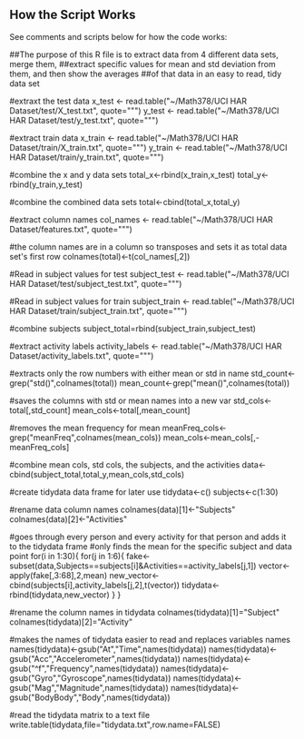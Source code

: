## How the Script Works

See comments and scripts below for how the code works:

##The purpose of this R file is to extract data from 4 different data sets, merge them,
##extract specific values for mean and std deviation from them, and then show the averages
##of that data in an easy to read, tidy data set

#extraxt the test data
x_test <- read.table("~/Math378/UCI HAR Dataset/test/X_test.txt", quote="\"")
y_test <- read.table("~/Math378/UCI HAR Dataset/test/y_test.txt", quote="\"")

#extract train data
x_train <- read.table("~/Math378/UCI HAR Dataset/train/X_train.txt", quote="\"")
y_train <- read.table("~/Math378/UCI HAR Dataset/train/y_train.txt", quote="\"")

#combine the x and y data sets
total_x<-rbind(x_train,x_test)
total_y<-rbind(y_train,y_test)

#combine the combined data sets
total<-cbind(total_x,total_y)

#extract column names
col_names <- read.table("~/Math378/UCI HAR Dataset/features.txt", quote="\"")

#the column names are in a column so transposes and sets it as total data set's first row
colnames(total)<-t(col_names[,2])

#Read in subject values for test 
subject_test <- read.table("~/Math378/UCI HAR Dataset/test/subject_test.txt", quote="\"")

#Read in subject values for train
subject_train <- read.table("~/Math378/UCI HAR Dataset/train/subject_train.txt", quote="\"")

#combine subjects
subject_total=rbind(subject_train,subject_test)

#extract activity labels
activity_labels <- read.table("~/Math378/UCI HAR Dataset/activity_labels.txt", quote="\"")

#extracts only the row numbers with either mean or std in name
std_count<-grep("std()",colnames(total))
mean_count<-grep("mean()",colnames(total))

#saves the columns with std or mean names into a new var
std_cols<-total[,std_count]
mean_cols<-total[,mean_count]

#removes the mean frequency for mean
meanFreq_cols<-grep("meanFreq",colnames(mean_cols))
mean_cols<-mean_cols[,-meanFreq_cols]

#combine mean cols, std cols, the subjects, and the activities
data<-cbind(subject_total,total_y,mean_cols,std_cols)

#create tidydata data frame for later use
tidydata<-c()
subjects<-c(1:30)

#rename data column names
colnames(data)[1]<-"Subjects"
colnames(data)[2]<-"Activities"

#goes through every person and every activity for that person and adds it to the tidydata frame
#only finds the mean for the specific subject and data point
for(i in 1:30){
  for(j in 1:6){
    fake<-subset(data,Subjects==subjects[i]&Activities==activity_labels[j,1])
    vector<-apply(fake[,3:68],2,mean)
    new_vector<-cbind(subjects[i],activity_labels[j,2],t(vector))
    tidydata<-rbind(tidydata,new_vector)
  }
}

#rename the column names in tidydata
colnames(tidydata)[1]="Subject"
colnames(tidydata)[2]="Activity"

#makes the names of tidydata easier to read and replaces variables names
names(tidydata)<-gsub("At","Time",names(tidydata))
names(tidydata)<-gsub("Acc","Accelerometer",names(tidydata))
names(tidydata)<-gsub("^f","Frequency",names(tidydata))
names(tidydata)<-gsub("Gyro","Gyroscope",names(tidydata))
names(tidydata)<-gsub("Mag","Magnitude",names(tidydata))
names(tidydata)<-gsub("BodyBody","Body",names(tidydata))

#read the tidydata matrix to a text file
write.table(tidydata,file="tidydata.txt",row.name=FALSE)
